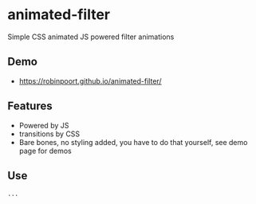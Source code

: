 # animated-filter
Simple CSS animated JS powered filter animations

## Demo
* https://robinpoort.github.io/animated-filter/

## Features
* Powered by JS
* transitions by CSS
* Bare bones, no styling added, you have to do that yourself, see demo page for demos

## Use

```html
...
```